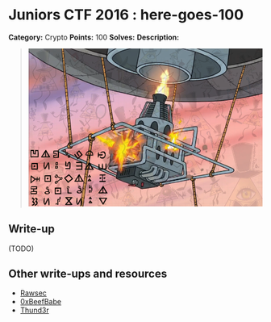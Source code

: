 # Juniors CTF 2016 : here-goes-100

**Category:** Crypto
**Points:** 100
**Solves:**
**Description:**

> ![Description Image](here-goes-desc-0.jpg)

## Write-up

(TODO)

## Other write-ups and resources

* [Rawsec](http://rawsec.ml/en/JuniorCTF-2016-recon-Here-goes/)
* [0xBeefBabe](http://s.id/cPX)
* [Thund3r](https://thund3rblog.wordpress.com/2016/11/26/junior-ctf-2016-crypto-300p-here-goes/)
